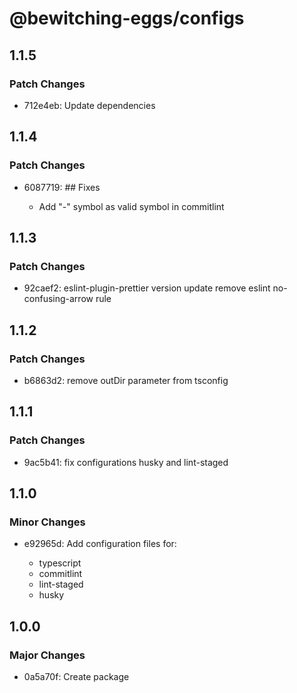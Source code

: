 # @bewitching-eggs/configs

## 1.1.5

### Patch Changes

- 712e4eb: Update dependencies

## 1.1.4

### Patch Changes

- 6087719: ## Fixes

  - Add "-" symbol as valid symbol in commitlint

## 1.1.3

### Patch Changes

- 92caef2: eslint-plugin-prettier version update
  remove eslint no-confusing-arrow rule

## 1.1.2

### Patch Changes

- b6863d2: remove outDir parameter from tsconfig

## 1.1.1

### Patch Changes

- 9ac5b41: fix configurations husky and lint-staged

## 1.1.0

### Minor Changes

- e92965d: Add configuration files for:

  - typescript
  - commitlint
  - lint-staged
  - husky

## 1.0.0

### Major Changes

- 0a5a70f: Create package
